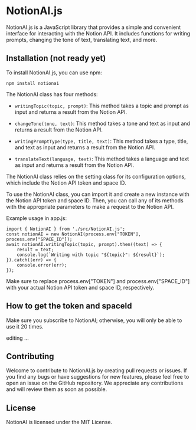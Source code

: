 # NotionAI.js

NotionAI.js is a JavaScript library that provides a simple and convenient interface for interacting with the Notion API. It includes functions for writing prompts, changing the tone of text, translating text, and more.

## Installation (not ready yet)

To install NotionAI.js, you can use npm:

```
npm install notionai
```

The NotionAI class has four methods:

- `writingTopic(topic, prompt)`: This method takes a topic and prompt as input and returns a result from the Notion API.

- `changeTone(tone, text)`: This method takes a tone and text as input and returns a result from the Notion API.

- `writingPromptType(type, title, text)`: This method takes a type, title, and text as input and returns a result from the Notion API.

- `translateText(language, text)`: This method takes a language and text as input and returns a result from the Notion API.

The NotionAI class relies on the setting class for its configuration options, which include the Notion API token and space ID.

To use the NotionAI class, you can import it and create a new instance with the Notion API token and space ID. Then, you can call any of its methods with the appropriate parameters to make a request to the Notion API.

Example usage in app.js:

```
import { NotionAI } from './src/NotionAI.js';
const notionAI = new NotionAI(process.env["TOKEN"], process.env["SPACE_ID"]);
await notionAI.writingTopic(topic, prompt).then((text) => {
    result = text;
    console.log(`Writing with topic "${topic}": ${result}`);
}).catch((err) => {
    console.error(err);
});
```

Make sure to replace process.env["TOKEN"] and process.env["SPACE_ID"] with your actual Notion API token and space ID, respectively.


## How to get the token and spaceId

Make sure you subscribe to NotionAI; otherwise, you will only be able to use it 20 times.

editing ...

## Contributing
Welcome to contribute to NotionAI.js by creating pull requests or issues. If you find any bugs or have suggestions for new features, please feel free to open an issue on the GitHub repository. We appreciate any contributions and will review them as soon as possible.

## License
NotionAI is licensed under the MIT License.

